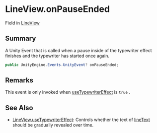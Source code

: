 # LineView.onPauseEnded

Field in [LineView](/docs/api/csharp/yarn.unity.legacy.lineview.md)

## Summary


A Unity Event that is called when a pause inside of the typewriter
effect finishes and the typewriter has started once again.


```csharp
public UnityEngine.Events.UnityEvent? onPauseEnded;
```

## Remarks


This event is only invoked when  <a href="yarn.unity.legacy.lineview.usetypewritereffect.md">useTypewriterEffect</a>  is
<code>true</code> .


## See Also

* [LineView.useTypewriterEffect](/docs/api/csharp/yarn.unity.legacy.lineview.usetypewritereffect.md): Controls whether the text of  <a href="yarn.unity.legacy.lineview.linetext.md">lineText</a>  should be gradually revealed over time.

